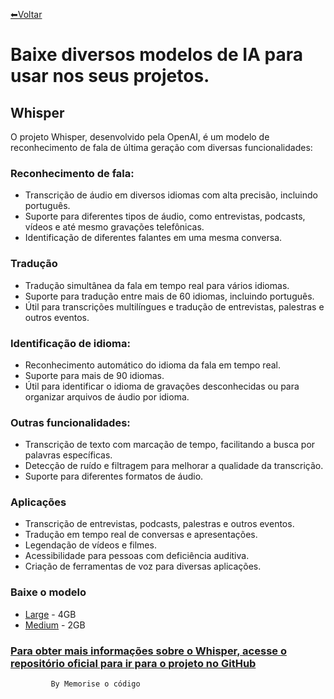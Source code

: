 [⬅Voltar](https://memorise-codigos.github.io/)
# Baixe diversos modelos de IA para usar nos seus projetos.
## Whisper
O projeto Whisper, desenvolvido pela OpenAI, é um modelo de reconhecimento de fala de última geração com diversas funcionalidades:

### Reconhecimento de fala:
- Transcrição de áudio em diversos idiomas com alta precisão, incluindo português.
- Suporte para diferentes tipos de áudio, como entrevistas, podcasts, vídeos e até mesmo gravações telefônicas.
- Identificação de diferentes falantes em uma mesma conversa.

### Tradução
- Tradução simultânea da fala em tempo real para vários idiomas.
- Suporte para tradução entre mais de 60 idiomas, incluindo português.
- Útil para transcrições multilíngues e tradução de entrevistas, palestras e outros eventos.

### Identificação de idioma:
- Reconhecimento automático do idioma da fala em tempo real.
- Suporte para mais de 90 idiomas.
- Útil para identificar o idioma de gravações desconhecidas ou para organizar arquivos de áudio por idioma.

### Outras funcionalidades:
- Transcrição de texto com marcação de tempo, facilitando a busca por palavras específicas.
- Detecção de ruído e filtragem para melhorar a qualidade da transcrição.
- Suporte para diferentes formatos de áudio.

### Aplicações
- Transcrição de entrevistas, podcasts, palestras e outros eventos.
- Tradução em tempo real de conversas e apresentações.
- Legendação de vídeos e filmes.
- Acessibilidade para pessoas com deficiência auditiva.
- Criação de ferramentas de voz para diversas aplicações.

### Baixe o modelo
- [Large](https://bitbucket.org/xjosematheus22/large-model/src/main/) - 4GB
- [Medium](https://bitbucket.org/xjosematheus22/medium-model/src/main/) - 2GB

### [Para obter mais informações sobre o Whisper, acesse o repositório oficial para ir para o projeto no GitHub](https://github.com/openai/whisper)




             By Memorise o código
